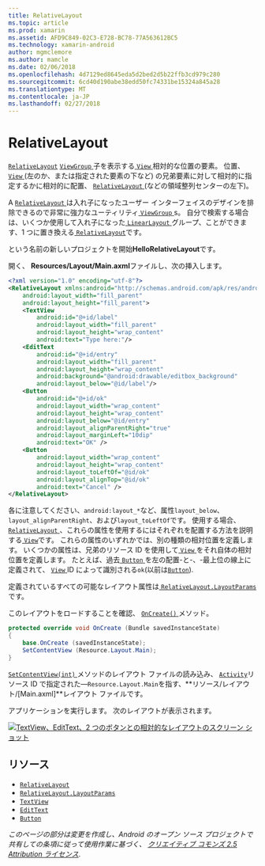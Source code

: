 ```yaml
---
title: RelativeLayout
ms.topic: article
ms.prod: xamarin
ms.assetid: AFD9C849-02C3-E728-BC78-77A563612BC5
ms.technology: xamarin-android
author: mgmclemore
ms.author: mamcle
ms.date: 02/06/2018
ms.openlocfilehash: 4d7129ed8645eda5d2bed2d5b22ffb3cd979c280
ms.sourcegitcommit: 6cd40d190abe38edd50fc74331be15324a845a28
ms.translationtype: MT
ms.contentlocale: ja-JP
ms.lasthandoff: 02/27/2018
---
```

# <a name="relativelayout"></a>RelativeLayout

[`RelativeLayout`](https://developer.xamarin.com/api/type/Android.Widget.RelativeLayout/) [ `ViewGroup` ](https://developer.xamarin.com/api/type/Android.Views.ViewGroup/)子を表示する[ `View` ](https://developer.xamarin.com/api/type/Android.Views.View/)相対的な位置の要素。 位置、 [ `View` ](https://developer.xamarin.com/api/type/Android.Views.View/) (左のか、または指定された要素の下など) の兄弟要素に対して相対的に指定するかに相対的に配置、 [ `RelativeLayout` ](https://developer.xamarin.com/api/type/Android.Widget.RelativeLayout/) (などの領域整列センターの左下)。

A [ `RelativeLayout` ](https://developer.xamarin.com/api/type/Android.Widget.RelativeLayout/)は入れ子になったユーザー インターフェイスのデザインを排除できるので非常に強力なユーティリティ[ `ViewGroup` ](https://developer.xamarin.com/api/type/Android.Views.ViewGroup/)s。 自分で検索する場合は、いくつか使用して入れ子になった[ `LinearLayout` ](https://developer.xamarin.com/api/type/Android.Widget.LinearLayout/)グループ、ことができます、1 つに置き換える[ `RelativeLayout`](https://developer.xamarin.com/api/type/Android.Widget.RelativeLayout/)です。

という名前の新しいプロジェクトを開始**HelloRelativeLayout**です。

開く、 **Resources/Layout/Main.axml**ファイルし、次の挿入します。

```xml
<?xml version="1.0" encoding="utf-8"?>
<RelativeLayout xmlns:android="http://schemas.android.com/apk/res/android"
    android:layout_width="fill_parent"
    android:layout_height="fill_parent">
    <TextView
        android:id="@+id/label"
        android:layout_width="fill_parent"
        android:layout_height="wrap_content"
        android:text="Type here:"/>
    <EditText
        android:id="@+id/entry"
        android:layout_width="fill_parent"
        android:layout_height="wrap_content"
        android:background="@android:drawable/editbox_background"
        android:layout_below="@id/label"/>
    <Button
        android:id="@+id/ok"
        android:layout_width="wrap_content"
        android:layout_height="wrap_content"
        android:layout_below="@id/entry"
        android:layout_alignParentRight="true"
        android:layout_marginLeft="10dip"
        android:text="OK" />
    <Button
        android:layout_width="wrap_content"
        android:layout_height="wrap_content"
        android:layout_toLeftOf="@id/ok"
        android:layout_alignTop="@id/ok"
        android:text="Cancel" />
</RelativeLayout>
```

各に注意してください、`android:layout_*`など、属性`layout_below`、 `layout_alignParentRight`、および`layout_toLeftOf`です。
使用する場合、 [ `RelativeLayout` ](https://developer.xamarin.com/api/type/Android.Widget.RelativeLayout/)、これらの属性を使用するにはそれぞれを配置する方法を説明する[ `View`](https://developer.xamarin.com/api/type/Android.Views.View/)です。 これらの属性のいずれかでは、別の種類の相対位置を定義します。 いくつかの属性は、兄弟のリソース ID を使用して[ `View` ](https://developer.xamarin.com/api/type/Android.Views.View/)をそれ自体の相対位置を定義します。 たとえば、過去[ `Button` ](https://developer.xamarin.com/api/type/Android.Widget.Button/)を左の配置-と-、-最上位の線上に定義されて、 [ `View` ](https://developer.xamarin.com/api/type/Android.Views.View/) ID によって識別される`ok`(以前は[`Button`](https://developer.xamarin.com/api/type/Android.Widget.Button/)).

定義されているすべての可能なレイアウト属性は[ `RelativeLayout.LayoutParams`](https://developer.xamarin.com/api/type/Android.Widget.RelativeLayout+LayoutParams/)です。

このレイアウトをロードすることを確認、 [ `OnCreate()` ](https://developer.xamarin.com/api/member/Android.App.Activity.OnCreate/p/Android.OS.Bundle/)メソッド。

```csharp
protected override void OnCreate (Bundle savedInstanceState)
{
    base.OnCreate (savedInstanceState);
    SetContentView (Resource.Layout.Main);
}
```

[ `SetContentView(int)` ](https://developer.xamarin.com/api/member/Android.App.Activity.SetContentView/p/System.Int32/)メソッドのレイアウト ファイルの読み込み、 [ `Activity`](https://developer.xamarin.com/api/type/Android.App.Activity/)リソース ID で指定された&mdash;`Resource.Layout.Main`を指す、**リソース/レイアウト/[Main.axml]**レイアウト ファイルです。

アプリケーションを実行します。 次のレイアウトが表示されます。

[![TextView、EditText、2 つのボタンとの相対的なレイアウトのスクリーン ショット](relative-layout-images/helloviews2.png)](relative-layout-images/helloviews2.png)

<a name="Resources" />

## <a name="resources"></a>リソース

-   [`RelativeLayout`](https://developer.xamarin.com/api/type/Android.Widget.RelativeLayout/)
-   [`RelativeLayout.LayoutParams`](https://developer.xamarin.com/api/type/Android.Widget.RelativeLayout+LayoutParams/)
-   [`TextView`](https://developer.xamarin.com/api/type/Android.Widget.TextView/)
-   [`EditText`](https://developer.xamarin.com/api/type/Android.Widget.EditText/)
-   [`Button`](https://developer.xamarin.com/api/type/Android.Widget.Button/)


*このページの部分は変更を作成し、Android のオープン ソース プロジェクトで共有しての条項に従って使用作業に基づく、*
[*クリエイティブ コモンズ 2.5 Attribution ライセンス*](http://creativecommons.org/licenses/by/2.5/).
